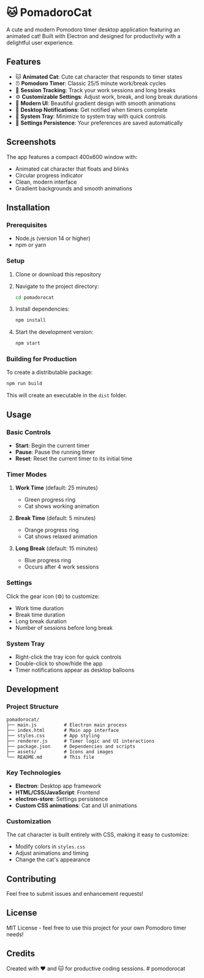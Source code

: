 # 🐱 PomadoroCat

A cute and modern Pomodoro timer desktop application featuring an animated cat! Built with Electron and designed for productivity with a delightful user experience.

## Features

- 🐱 **Animated Cat**: Cute cat character that responds to timer states
- ⏰ **Pomodoro Timer**: Classic 25/5 minute work/break cycles
- 🎯 **Session Tracking**: Track your work sessions and long breaks
- ⚙️ **Customizable Settings**: Adjust work, break, and long break durations
- 🎨 **Modern UI**: Beautiful gradient design with smooth animations
- 🔔 **Desktop Notifications**: Get notified when timers complete
- 📱 **System Tray**: Minimize to system tray with quick controls
- 💾 **Settings Persistence**: Your preferences are saved automatically

## Screenshots

The app features a compact 400x600 window with:
- Animated cat character that floats and blinks
- Circular progress indicator
- Clean, modern interface
- Gradient backgrounds and smooth animations

## Installation

### Prerequisites

- Node.js (version 14 or higher)
- npm or yarn

### Setup

1. Clone or download this repository
2. Navigate to the project directory:
   ```bash
   cd pomadorocat
   ```

3. Install dependencies:
   ```bash
   npm install
   ```

4. Start the development version:
   ```bash
   npm start
   ```

### Building for Production

To create a distributable package:

```bash
npm run build
```

This will create an executable in the `dist` folder.

## Usage

### Basic Controls

- **Start**: Begin the current timer
- **Pause**: Pause the running timer
- **Reset**: Reset the current timer to its initial time

### Timer Modes

1. **Work Time** (default: 25 minutes)
   - Green progress ring
   - Cat shows working animation

2. **Break Time** (default: 5 minutes)
   - Orange progress ring
   - Cat shows relaxed animation

3. **Long Break** (default: 15 minutes)
   - Blue progress ring
   - Occurs after 4 work sessions

### Settings

Click the gear icon (⚙️) to customize:
- Work time duration
- Break time duration
- Long break duration
- Number of sessions before long break

### System Tray

- Right-click the tray icon for quick controls
- Double-click to show/hide the app
- Timer notifications appear as desktop balloons

## Development

### Project Structure

```
pomadorocat/
├── main.js          # Electron main process
├── index.html       # Main app interface
├── styles.css       # App styling
├── renderer.js      # Timer logic and UI interactions
├── package.json     # Dependencies and scripts
├── assets/          # Icons and images
└── README.md        # This file
```

### Key Technologies

- **Electron**: Desktop app framework
- **HTML/CSS/JavaScript**: Frontend
- **electron-store**: Settings persistence
- **Custom CSS animations**: Cat and UI animations

### Customization

The cat character is built entirely with CSS, making it easy to customize:
- Modify colors in `styles.css`
- Adjust animations and timing
- Change the cat's appearance

## Contributing

Feel free to submit issues and enhancement requests!

## License

MIT License - feel free to use this project for your own Pomodoro timer needs!

## Credits

Created with ❤️ and 🐱 for productive coding sessions. #   p o m o d o r o c a t  
 